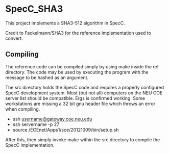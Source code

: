 # SpecC_SHA3

This project implements a SHA3-512 algorithm in SpecC.

Credit to Fackelmann/SHA3 for the reference implementation used to convert.

## Compiling ##
The reference code can be compiled simply by using make inside the ref directory.
The code may be used by executing the program with the message to be hashed as an argument.

The src directory holds the SpecC code and requires a properly configured SpecC development system.  Most (but not all) computers on the NEU COE server list should be compatible.  Ergs is confirmed working.  Some workstations are missing a 32 bit gnu header file which throws an error when compiling.

* ssh username@gateway.coe.neu.edu
* ssh servername -p 27
* source /ECEnet/Apps1/sce/20121009/bin/setup.sh

After this, then simply invoke make within the src directory to compile the SpecC implementation.
